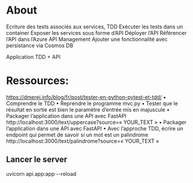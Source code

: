 # About
Ecriture des tests associés aux services, TDD
Exécuter les tests dans un container
Exposer les services sous forme d’API
Déployer l’API
Référencer l’API dans l’Azure API Management
Ajouter une fonctionnalité avec persistance via Cosmos DB


Application TDD + API
# Ressources:
https://dmerej.info/blog/fr/post/tester-en-python-pytest-et-tdd/
• Comprendre le TDD
• Reprendre le programme mvc.py
• Tester que le résultat en sortie est bien le paramètre d’entrée mis en majuscule
• Packager l’application dans une API avec FastAPI
http://localhost:3000/text/uppercase?source=« YOUR_TEXT »
• Packager l’application dans une API avec FastAPI
• Avec l’approche TDD, écrire un endpoint qui permet de savoir si un mot est un palindrome
http://localhost:3000/text/palindrome?source=« YOUR_TEXT »


## Lancer le server

uvicorn api.app:app --reload
